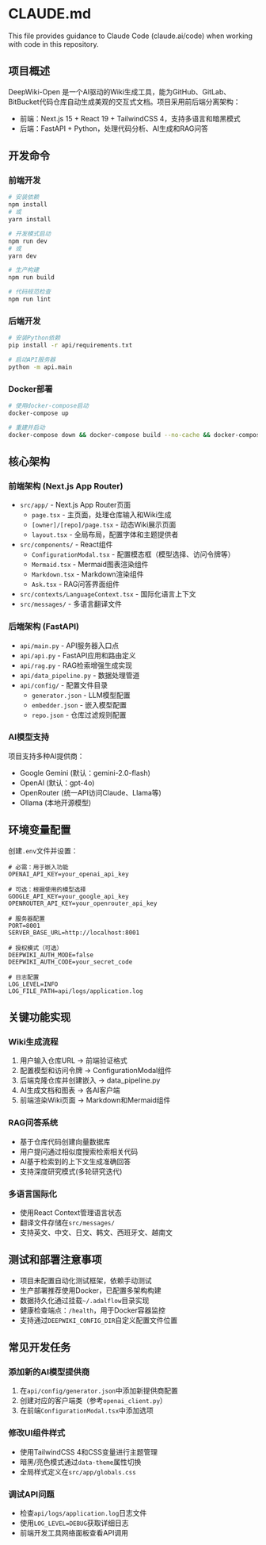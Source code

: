 # CLAUDE.md

This file provides guidance to Claude Code (claude.ai/code) when working with code in this repository.

## 项目概述

DeepWiki-Open 是一个AI驱动的Wiki生成工具，能为GitHub、GitLab、BitBucket代码仓库自动生成美观的交互式文档。项目采用前后端分离架构：
- 前端：Next.js 15 + React 19 + TailwindCSS 4，支持多语言和暗黑模式
- 后端：FastAPI + Python，处理代码分析、AI生成和RAG问答

## 开发命令

### 前端开发
```bash
# 安装依赖
npm install
# 或
yarn install

# 开发模式启动
npm run dev
# 或
yarn dev

# 生产构建
npm run build

# 代码规范检查
npm run lint
```

### 后端开发  
```bash
# 安装Python依赖
pip install -r api/requirements.txt

# 启动API服务器
python -m api.main
```

### Docker部署
```bash
# 使用docker-compose启动
docker-compose up

# 重建并启动
docker-compose down && docker-compose build --no-cache && docker-compose up -d
```

## 核心架构

### 前端架构 (Next.js App Router)
- `src/app/` - Next.js App Router页面
  - `page.tsx` - 主页面，处理仓库输入和Wiki生成
  - `[owner]/[repo]/page.tsx` - 动态Wiki展示页面
  - `layout.tsx` - 全局布局，配置字体和主题提供者
- `src/components/` - React组件
  - `ConfigurationModal.tsx` - 配置模态框（模型选择、访问令牌等）
  - `Mermaid.tsx` - Mermaid图表渲染组件
  - `Markdown.tsx` - Markdown渲染组件
  - `Ask.tsx` - RAG问答界面组件
- `src/contexts/LanguageContext.tsx` - 国际化语言上下文
- `src/messages/` - 多语言翻译文件

### 后端架构 (FastAPI)
- `api/main.py` - API服务器入口点
- `api/api.py` - FastAPI应用和路由定义
- `api/rag.py` - RAG检索增强生成实现
- `api/data_pipeline.py` - 数据处理管道
- `api/config/` - 配置文件目录
  - `generator.json` - LLM模型配置
  - `embedder.json` - 嵌入模型配置
  - `repo.json` - 仓库过滤规则配置

### AI模型支持
项目支持多种AI提供商：
- Google Gemini (默认：gemini-2.0-flash)
- OpenAI (默认：gpt-4o)
- OpenRouter (统一API访问Claude、Llama等)
- Ollama (本地开源模型)

## 环境变量配置

创建`.env`文件并设置：
```
# 必需：用于嵌入功能
OPENAI_API_KEY=your_openai_api_key

# 可选：根据使用的模型选择
GOOGLE_API_KEY=your_google_api_key
OPENROUTER_API_KEY=your_openrouter_api_key

# 服务器配置
PORT=8001
SERVER_BASE_URL=http://localhost:8001

# 授权模式（可选）
DEEPWIKI_AUTH_MODE=false
DEEPWIKI_AUTH_CODE=your_secret_code

# 日志配置
LOG_LEVEL=INFO
LOG_FILE_PATH=api/logs/application.log
```

## 关键功能实现

### Wiki生成流程
1. 用户输入仓库URL -> 前端验证格式
2. 配置模型和访问令牌 -> ConfigurationModal组件
3. 后端克隆仓库并创建嵌入 -> data_pipeline.py
4. AI生成文档和图表 -> 各AI客户端
5. 前端渲染Wiki页面 -> Markdown和Mermaid组件

### RAG问答系统
- 基于仓库代码创建向量数据库
- 用户提问通过相似度搜索检索相关代码
- AI基于检索到的上下文生成准确回答
- 支持深度研究模式(多轮研究迭代)

### 多语言国际化
- 使用React Context管理语言状态
- 翻译文件存储在`src/messages/`
- 支持英文、中文、日文、韩文、西班牙文、越南文

## 测试和部署注意事项

- 项目未配置自动化测试框架，依赖手动测试
- 生产部署推荐使用Docker，已配置多架构构建
- 数据持久化通过挂载`~/.adalflow`目录实现
- 健康检查端点：`/health`，用于Docker容器监控
- 支持通过`DEEPWIKI_CONFIG_DIR`自定义配置文件位置

## 常见开发任务

### 添加新的AI模型提供商
1. 在`api/config/generator.json`中添加新提供商配置
2. 创建对应的客户端类（参考`openai_client.py`）
3. 在前端`ConfigurationModal.tsx`中添加选项

### 修改UI组件样式
- 使用TailwindCSS 4和CSS变量进行主题管理
- 暗黑/亮色模式通过`data-theme`属性切换
- 全局样式定义在`src/app/globals.css`

### 调试API问题
- 检查`api/logs/application.log`日志文件
- 使用`LOG_LEVEL=DEBUG`获取详细日志
- 前端开发工具网络面板查看API调用